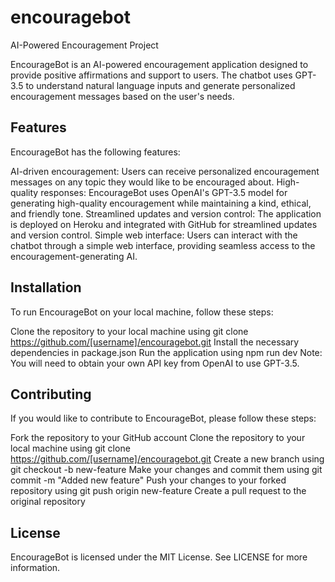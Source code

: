 # encouragebot
AI-Powered Encouragement Project

EncourageBot is an AI-powered encouragement application designed to provide positive affirmations and support to users. The chatbot uses GPT-3.5 to understand natural language inputs and generate personalized encouragement messages based on the user's needs.

## Features
EncourageBot has the following features:

AI-driven encouragement: Users can receive personalized encouragement messages on any topic they would like to be encouraged about.
High-quality responses: EncourageBot uses OpenAI's GPT-3.5 model for generating high-quality encouragement while maintaining a kind, ethical, and friendly tone.
Streamlined updates and version control: The application is deployed on Heroku and integrated with GitHub for streamlined updates and version control.
Simple web interface: Users can interact with the chatbot through a simple web interface, providing seamless access to the encouragement-generating AI.

## Installation
To run EncourageBot on your local machine, follow these steps:

Clone the repository to your local machine using git clone https://github.com/[username]/encouragebot.git
Install the necessary dependencies in package.json
Run the application using npm run dev
Note: You will need to obtain your own API key from OpenAI to use GPT-3.5.

## Contributing
If you would like to contribute to EncourageBot, please follow these steps:

Fork the repository to your GitHub account
Clone the repository to your local machine using git clone https://github.com/[username]/encouragebot.git
Create a new branch using git checkout -b new-feature
Make your changes and commit them using git commit -m "Added new feature"
Push your changes to your forked repository using git push origin new-feature
Create a pull request to the original repository

## License
EncourageBot is licensed under the MIT License. See LICENSE for more information.

